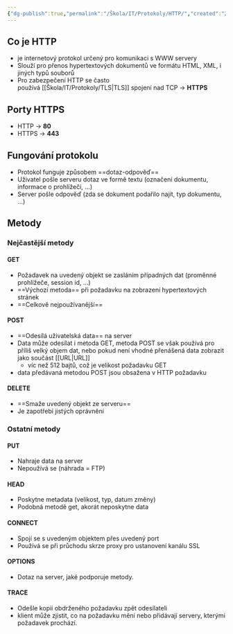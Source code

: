 ```yaml
---
{"dg-publish":true,"permalink":"/Škola/IT/Protokoly/HTTP/","created":"2023-12-14T18:50:59.704+01:00","updated":"2024-05-04T18:19:13.123+02:00"}
---
```


## Co je HTTP
- je internetový protokol určený pro komunikaci s WWW servery
- Slouží pro přenos hypertextových dokumentů ve formátu HTML, XML, i jiných typů souborů
- Pro zabezpečení HTTP se často používá [[Škola/IT/Protokoly/TLS\|TLS]] spojení nad TCP -> **HTTPS**
## Porty HTTPS
- HTTP -> **80**
- HTTPS -> **443**
## Fungování protokolu
- Protokol funguje způsobem ==dotaz-odpověď==
- Uživatel pošle serveru dotaz ve formě textu (označení dokumentu, informace o prohlížeči, …)
- Server pošle odpověď (zda se dokument podařilo najít, typ dokumentu, …)
## Metody
### Nejčastější metody
#### GET
- Požadavek na uvedený objekt se zasláním případných dat (proměnné prohlížeče, session id, …)
- ==Výchozí metoda== při požadavku na zobrazení hypertextových stránek
- ==Celkově nejpoužívanější==
#### POST
- ==Odesílá uživatelská data== na server
- Data může odesílat i metoda GET, metoda POST se však používá pro příliš velký objem dat, nebo pokud není vhodné přenášená data zobrazit jako součást [[URL\|URL]]
	- víc než 512 bajtů, což je velikost požadavku GET
- data předávaná metodou POST jsou obsažena v HTTP požadavku
#### DELETE
- ==Smaže uvedený objekt ze serveru==
- Je zapotřebí jistých oprávnění
### Ostatní metody
#### PUT
- Nahraje data na server
- Nepoužívá se (náhrada = FTP)
#### HEAD
- Poskytne metadata (velikost, typ, datum změny)
- Podobná metodě get, akorát neposkytne data
#### CONNECT
- Spojí se s uvedeným objektem přes uvedený port
- Používá se při průchodu skrze proxy pro ustanovení kanálu SSL
#### OPTIONS
- Dotaz na server, jaké podporuje metody.
#### TRACE
- Odešle kopii obdrženého požadavku zpět odesílateli
- klient může zjistit, co na požadavku mění nebo přidávají servery, kterými požadavek prochází.